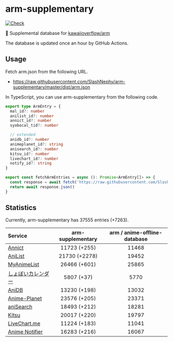 # arm-supplementary

[![Check](https://github.com/SlashNephy/arm-supplementary/actions/workflows/check-node.yml/badge.svg)](https://github.com/SlashNephy/arm-supplementary/actions/workflows/check-node.yml)

💊 Supplemental database for [kawaiioverflow/arm](https://github.com/kawaiioverflow/arm)

The database is updated once an hour by GitHub Actions.

## Usage

Fetch arm.json from the following URL.

- https://raw.githubusercontent.com/SlashNephy/arm-supplementary/master/dist/arm.json

In TypeScript, you can use arm-supplementary from the following code.

```TypeScript
export type ArmEntry = {
  mal_id?: number
  anilist_id?: number
  annict_id?: number
  syobocal_tid?: number

  // extended
  anidb_id?: number
  animeplanet_id?: string
  anisearch_id?: number
  kitsu_id?: number
  livechart_id?: number
  notify_id?: string
}

export const fetchArmEntries = async (): Promise<ArmEntry[]> => {
  const response = await fetch('https://raw.githubusercontent.com/SlashNephy/arm-supplementary/master/dist/arm.json')
  return await response.json()
}
```

## Statistics

Currently, arm-supplementary has 37555 entries (+7263).

| Service                                     | arm-supplementary | arm / anime-offline-database |
| :------------------------------------------ | :---------------: | :--------------------------: |
| [Annict](https://annict.com)                |   11723 (+255)    |            11468             |
| [AniList](https://anilist.co)               |   21730 (+2278)   |            19452             |
| [MyAnimeList](https://myanimelist.net)      |   26466 (+601)    |            25865             |
| [しょぼいカレンダー](https://cal.syoboi.jp) |    5807 (+37)     |             5770             |
| [AniDB](https://anidb.net)                  |   13230 (+198)    |            13032             |
| [Anime-Planet](https://anime-planet.com)    |   23576 (+205)    |            23371             |
| [aniSearch](https://anisearch.com)          |   18493 (+212)    |            18281             |
| [Kitsu](https://kitsu.io)                   |   20017 (+220)    |            19797             |
| [LiveChart.me](https://livechart.me)        |   11224 (+183)    |            11041             |
| [Anime Notifier](https://notify.moe)        |   16283 (+216)    |            16067             |
